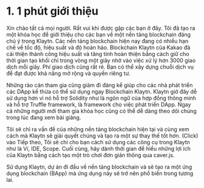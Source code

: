 # 1. 1 phút giới thiệu

Xin chào tất cả mọi người. Rất vui khi được gặp các bạn ở đây. Tôi đã tạo ra một khóa học để giới thiệu cho các bạn về một nền tảng blockchain đáng chú ý trong Klaytn. 
Các nền tảng blockchain hiện nay đang có nhiều hạn chế về tốc độ, hiệu suất và độ hoàn hảo. 
Blockchain Klaytn của Kakao đã cải thiện thành công hiệu suất và tăng tính hoàn thiện bằng cách giữ cho thời gian tạo khối chỉ trong vòng một giây nhờ vào việc xử lý hơn 3000 giao dịch mỗi giây. 
Phí giao dịch cũng rất rẻ.
Bạn có thể xây dựng chuỗi dịch vụ để đạt được khả năng mở rộng và quyền riêng tư.

Những rào cản tham gia cũng giảm đi đáng kể giúp cho các nhà phát triển các DApp kế thừa có thể sử dụng ngay Blockchain Klaytn. 
Klaytn giờ đây dễ sử dụng hơn vì nó hỗ trợ Solidity như là ngôn ngữ của hợp đồng thông minh và hỗ trợ Truffle framework, là framework cho việc phát triển DApp.
Ngay cả những người mới tham gia khóa học cũng có thể dễ dàng theo dõi chúng trong lúc đang xem bài giảng.

Tôi sẽ chỉ ra vấn đề của những nền tảng blockchain hiện tại và cùng xem cách mà Klaytn sẽ giải quyết chúng và tạo ra một sự thay thế tốt hơn. 
(Click) vào Tiếp theo, Tôi sẽ chỉ cho bạn cách sử dụng các công cụ trong Klaytn như là Ví, IDE, Scope.
Cuối cùng, hãy dành thời gian để hiểu những lợi ích của Klaytn bằng cách tạo một trò chơi  đơn giản thông qua caver.js.

Sử dụng Klaytn, dự án đi đầu về nền tảng blockchain và sẽ tạo ra một ứng dụng blockchain (BApp) mà ứng dụng này sẽ trở nên phổ biến trong tương lai.

